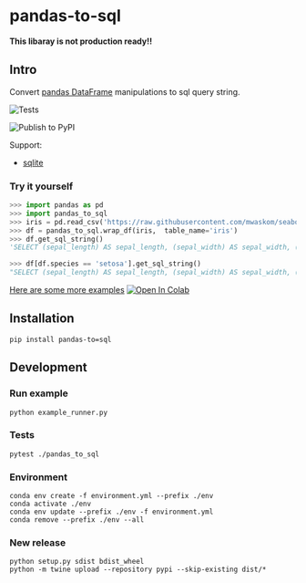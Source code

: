 
# pandas-to-sql
**This libaray is not production ready!!**

## Intro
Convert [pandas DataFrame](https://pandas.pydata.org/pandas-docs/stable/reference/api/pandas.DataFrame.html) manipulations to sql query string.

![Tests](https://github.com/AmirPupko/pandas-to-sql/workflows/Tests/badge.svg)

![Publish to PyPI](https://github.com/AmirPupko/pandas-to-sql/workflows/Publish%20to%20PyPI/badge.svg)

Support:
 - [sqlite](https://sqlite.org/)

### Try it yourself

```python
>>> import pandas as pd
>>> import pandas_to_sql
>>> iris = pd.read_csv('https://raw.githubusercontent.com/mwaskom/seaborn-data/master/iris.csv')
>>> df = pandas_to_sql.wrap_df(iris,  table_name='iris')
>>> df.get_sql_string()
'SELECT (sepal_length) AS sepal_length, (sepal_width) AS sepal_width, (petal_length) AS petal_length, (petal_width) AS petal_width, (species) AS species FROM iris'
```

```python
>>> df[df.species == 'setosa'].get_sql_string()
"SELECT (sepal_length) AS sepal_length, (sepal_width) AS sepal_width, (petal_length) AS petal_length, (petal_width) AS petal_width, (species) AS species FROM iris WHERE ((species = 'setosa')) "
```

[Here are some more examples](https://github.com/AmirPupko/pandas-to-sql/blob/main/pandas_to_sql_colab_example.ipynb) [![Open In Colab](https://colab.research.google.com/assets/colab-badge.svg)](https://colab.research.google.com/github/AmirPupko/pandas-to-sql/blob/main/pandas_to_sql_colab_example.ipynb)


## Installation
`pip install pandas-to=sql`  


## Development

### Run example
`python example_runner.py`  

### Tests
`pytest ./pandas_to_sql`  

### Environment
`conda env create -f environment.yml --prefix ./env`  
`conda activate ./env`  
`conda env update --prefix ./env -f environment.yml`  
`conda remove --prefix ./env --all`  

### New release
`python setup.py sdist bdist_wheel`  
`python -m twine upload --repository pypi --skip-existing dist/*`  
